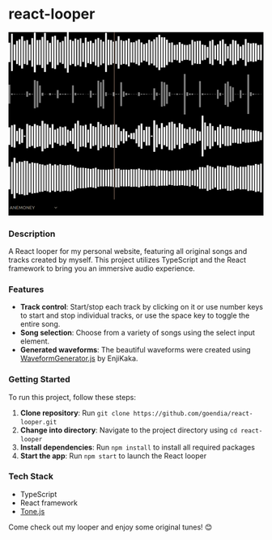 **react-looper**
================
![react-looper.png](https://raw.githubusercontent.com/goendia/react-looper/master/react-looper.png)

### Description
A React looper for my personal website, featuring all original songs and tracks created by myself. This project utilizes TypeScript and the React framework to bring you an immersive audio experience.

### Features
* **Track control**: Start/stop each track by clicking on it or use number keys to start and stop individual tracks, or use the space key to toggle the entire song.
* **Song selection**: Choose from a variety of songs using the select input element.
* **Generated waveforms**: The beautiful waveforms were created using [WaveformGenerator.js](https://github.com/enjikaka/WaveformGenerator.js) by EnjiKaka.

### Getting Started
To run this project, follow these steps:
1. **Clone repository**: Run `git clone https://github.com/goendia/react-looper.git`
2. **Change into directory**: Navigate to the project directory using `cd react-looper`
3. **Install dependencies**: Run `npm install` to install all required packages
4. **Start the app**: Run `npm start` to launch the React looper

### Tech Stack
* TypeScript
* React framework
* [Tone.js](https://tonejs.github.io/)

Come check out my looper and enjoy some original tunes! 😊
